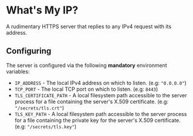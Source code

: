 # What's My IP?

A rudimentary HTTPS server that replies to any IPv4 request with its address.

## Configuring

The server is configured via the following **mandatory** environment variables:

 * `IP_ADDRESS` - The local IPv4 address on which to listen. (e.g: `"0.0.0.0"`)
 * `TCP_PORT` - The local TCP port on which to listen. (e.g: `8443`)
 * `TLS_CERTIFICATE_PATH` - A local filesystem path accessible to the server process for a file containing the server's X.509 certificate. (e.g: `"/secrets/tls.crt"`)
 * `TLS_KEY_PATH` - A local filesystem path accessible to the server process for a file containing the private key for the server's X.509 certificate. (e.g: `"/secrets/tls.key"`)

